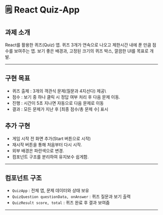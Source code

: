 # 🗒️ React Quiz-App

## 과제 소개

React를 활용한 퀴즈(Quiz) 앱.
퀴즈 3개가 연속으로 나오고 제한시간 내에 푼 만큼 점수를 보여주는 앱. 
보기 좋은 배경과, 고정된 크기의 퀴즈 박스, 깔끔한 UI를 목표로 개발.

---

## 구현 목표

- 퀴즈 출제 : 3개의 객관식 문제(질문과 4지선다) 제공\
- 점수 : 보기 중 하나 클릭 시 정답 여부 처리 후 다음 문제 이동.
- 진행 : 시간이 5초 지나면 자동으로 다음 문제로 이동
- 결과 : 모든 문제가 지난 후 [최종 점수/총 문제 수] 표시
## 추가 구현
- 게임 시작 전 화면 추가(Start 버튼으로 시작)
- 재시작 버튼을 통해 처음부터 다시 시작.
- 외부 배경은 파란색으로 변경.
- 컴포넌트 구조를 분리하여 유지보수 쉽게함.

---

## 컴포넌트 구조

- `QuizApp` : 전체 앱, 문제 데이터와 상태 보유
- `QuizQuestion questionData, onAnswer` : 퀴즈 질문과 보기 출력
- `QuizResult score, total` : 퀴즈 완료 후 결과 보여줌

--- 
